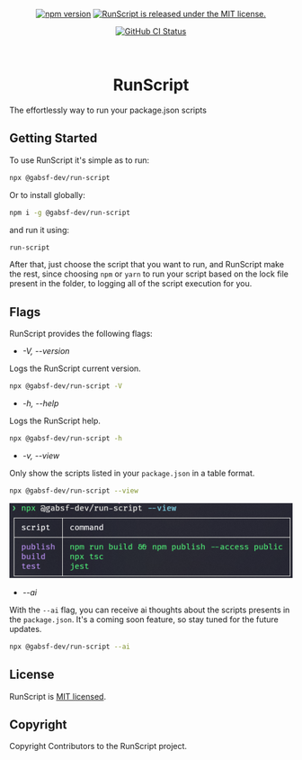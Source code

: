 <p align="center">
  <a href="https://www.npmjs.com/package/@gabsf-dev/run-script"><img src="https://img.shields.io/npm/v/%40gabsf-dev%2Frun-script" alt="npm version"></a>
  <a href="https://github.com/gabsf-dev/run-script/blob/main/LICENSE"><img src="https://img.shields.io/badge/license-MIT-blue.svg" alt="RunScript is released under the MIT license."></a>
</p>
<p align="center">
  <a href="https://github.com/gabsf-dev/run-script/blob/main/.github/workflows/publish.yml"><img alt="GitHub CI Status" src="https://img.shields.io/github/actions/workflow/status/gabsf-dev/run-script/publish.yml?branch=main&logo=github&label=CI"></a>
</p>

<!-- A spacer -->
<p>&nbsp;</p>

<h1 align="center">RunScript</h1>

The effortlessly way to run your package.json scripts

## Getting Started

To use RunScript it's simple as to run:

```bash
npx @gabsf-dev/run-script
```

Or to install globally:

```bash
npm i -g @gabsf-dev/run-script
```

and run it using:

```bash
run-script
```

After that, just choose the script that you want to run, and RunScript make the rest, since choosing `npm` or `yarn` to run your script based on the lock file present in the folder, to logging all of the script execution for you.

## Flags

RunScript provides the following flags:

- _-V, --version_

Logs the RunScript current version.

```bash
npx @gabsf-dev/run-script -V
```

- _-h, --help_

Logs the RunScript help.

```bash
npx @gabsf-dev/run-script -h
```

- _-v, --view_

Only show the scripts listed in your `package.json` in a table format.

```bash
npx @gabsf-dev/run-script --view
```

<p align="center">
  <img src="./assets/run-script-view.png" alt="RunScript view example">
</p>

- _--ai_

With the `--ai` flag, you can receive ai thoughts about the scripts presents in the `package.json`. It's a coming soon feature, so stay tuned for the future updates.

```bash
npx @gabsf-dev/run-script --ai
```

## License

RunScript is [MIT licensed](./LICENSE).

## Copyright

Copyright Contributors to the RunScript project.
